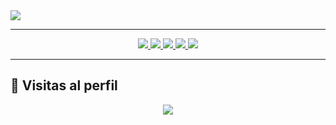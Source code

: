 <!-- Tarjeta de presentación -->
<a href="https://Kazumi258.my.id">
  <img align="center" src="https://cardivo.vercel.app/api?name=Kai%20Lest%20Coders&description=Innovando%20con%20código%20y%20rompiendo%20límites&image=https://avatars.githubusercontent.com/Kazumi258&backgroundColor=%23ecf0f1&github=Kai&pattern=leaf&colorPattern=%23dfe6e9&site=Sígueme%20en%20mis%20redes%20sociales"/>
</a>

---

<!-- Redes sociales -->
<p align="center">
  <a href="https://instagram.com/jcristianmf">
    <img src="https://img.shields.io/badge/Instagram-E4405F?style=for-the-badge&logo=instagram&logoColor=white"/> 
  </a>
  <a href="https://wa.me/+51">
    <img src="https://img.shields.io/badge/WhatsApp-25D366?style=for-the-badge&logo=whatsapp&logoColor=white" />
  </a>
  <a href="https://www.paypal.me/">
    <img src="https://img.shields.io/badge/Paypal-00457C?style=for-the-badge&logo=paypal&logoColor=white" /> 
  </a>
  <a href="https://youtube.com/@">
    <img src="https://img.shields.io/badge/YouTube-Kazumi-ff0000?style=for-the-badge&logo=youtube&logoColor=white"/>
  </a>
  <a href="https://github.com/Kazumi258">
    <img src="https://img.shields.io/badge/GitHub-Kai%20Lest%20Coders-181717?style=for-the-badge&logo=github&logoColor=white" />
  </a>
</p>

---

<!-- Contador de visitas -->
## 🚀 Visitas al perfil
<p align="center">
  <img src="https://count.getloli.com/get/@Kazumi258-github-readme?theme=rule34" />
</p>

